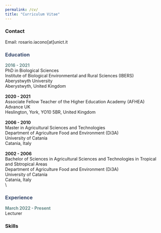 ```yaml
---
permalink: /cv/
title: "Curriculum Vitae"
---
```

### Contact
Email: rosario.iacono[at]unict.it

### <span style="color: #36486b;" >Education</span> 
**<span style="color: #618685;" >2016 - 2021</span>**\
PhD in Biological Sciences\
Institute of Biological Environmental and Rural Sciences (IBERS)\
Aberystwyth University\
Aberystwyth, United Kingdom\
\
**2020 - 2021**\
Associate Fellow Teacher of the Higher Education Academy (AFHEA)\
Advance UK\
Heslington, York, YO10 5BR, United Kingdom\
\
**2006 - 2010**\
Master in Agricultural Sciences and Technologies\
Department of Agriculture Food and Environment (Di3A)\
University of Catania\
Catania, Italy\
\
**2002 - 2006**\
Bachelor of Sciences in Agricultural Sciences and Technologies in Tropical and Sbtropical Areas\
Department of Agriculture Food and Environment (Di3A)\
University of Catania\
Catania, Italy\
\

### <span style="color: #36486b;" >Experience</span>
**<span style="color: #618685;" >March 2022 - Present</span>**\
Lecturer

### Skills
